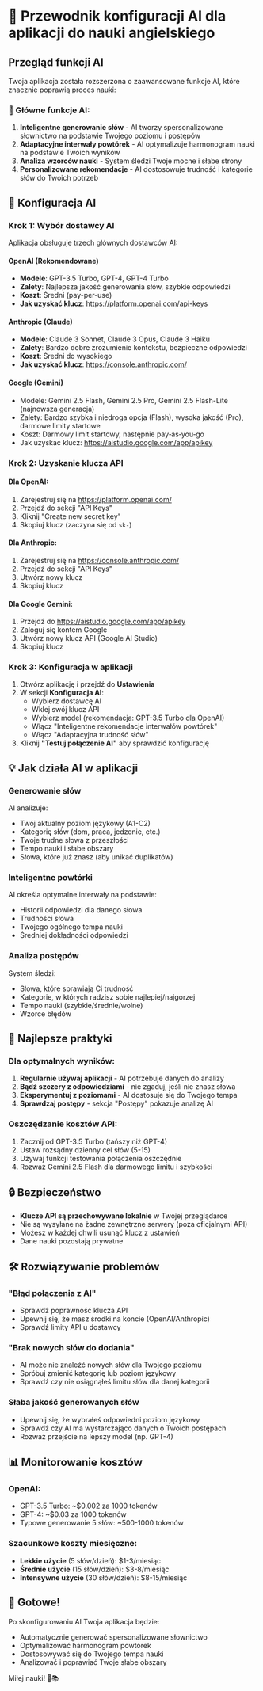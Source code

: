 # 🤖 Przewodnik konfiguracji AI dla aplikacji do nauki angielskiego

## Przegląd funkcji AI

Twoja aplikacja została rozszerzona o zaawansowane funkcje AI, które znacznie poprawią proces nauki:

### 🎯 Główne funkcje AI:
1. **Inteligentne generowanie słów** - AI tworzy spersonalizowane słownictwo na podstawie Twojego poziomu i postępów
2. **Adaptacyjne interwały powtórek** - AI optymalizuje harmonogram nauki na podstawie Twoich wyników
3. **Analiza wzorców nauki** - System śledzi Twoje mocne i słabe strony
4. **Personalizowane rekomendacje** - AI dostosowuje trudność i kategorie słów do Twoich potrzeb

## 🔧 Konfiguracja AI

### Krok 1: Wybór dostawcy AI
Aplikacja obsługuje trzech głównych dostawców AI:

#### OpenAI (Rekomendowane)
- **Modele**: GPT-3.5 Turbo, GPT-4, GPT-4 Turbo
- **Zalety**: Najlepsza jakość generowania słów, szybkie odpowiedzi
- **Koszt**: Średni (pay-per-use)
- **Jak uzyskać klucz**: https://platform.openai.com/api-keys

#### Anthropic (Claude)
- **Modele**: Claude 3 Sonnet, Claude 3 Opus, Claude 3 Haiku
- **Zalety**: Bardzo dobre zrozumienie kontekstu, bezpieczne odpowiedzi
- **Koszt**: Średni do wysokiego
- **Jak uzyskać klucz**: https://console.anthropic.com/

#### Google (Gemini)
- Modele: Gemini 2.5 Flash, Gemini 2.5 Pro, Gemini 2.5 Flash-Lite (najnowsza generacja)
- Zalety: Bardzo szybka i niedroga opcja (Flash), wysoka jakość (Pro), darmowe limity startowe
- Koszt: Darmowy limit startowy, następnie pay‑as‑you‑go
- Jak uzyskać klucz: https://aistudio.google.com/app/apikey

### Krok 2: Uzyskanie klucza API

#### Dla OpenAI:
1. Zarejestruj się na https://platform.openai.com/
2. Przejdź do sekcji "API Keys"
3. Kliknij "Create new secret key"
4. Skopiuj klucz (zaczyna się od `sk-`)

#### Dla Anthropic:
1. Zarejestruj się na https://console.anthropic.com/
2. Przejdź do sekcji "API Keys"
3. Utwórz nowy klucz
4. Skopiuj klucz

#### Dla Google Gemini:
1. Przejdź do https://aistudio.google.com/app/apikey
2. Zaloguj się kontem Google
3. Utwórz nowy klucz API (Google AI Studio)
4. Skopiuj klucz

### Krok 3: Konfiguracja w aplikacji
1. Otwórz aplikację i przejdź do **Ustawienia**
2. W sekcji **Konfiguracja AI**:
   - Wybierz dostawcę AI
   - Wklej swój klucz API
   - Wybierz model (rekomendacja: GPT-3.5 Turbo dla OpenAI)
   - Włącz "Inteligentne rekomendacje interwałów powtórek"
   - Włącz "Adaptacyjna trudność słów"
3. Kliknij **"Testuj połączenie AI"** aby sprawdzić konfigurację

## 💡 Jak działa AI w aplikacji

### Generowanie słów
AI analizuje:
- Twój aktualny poziom językowy (A1-C2)
- Kategorię słów (dom, praca, jedzenie, etc.)
- Twoje trudne słowa z przeszłości
- Tempo nauki i słabe obszary
- Słowa, które już znasz (aby unikać duplikatów)

### Inteligentne powtórki
AI określa optymalne interwały na podstawie:
- Historii odpowiedzi dla danego słowa
- Trudności słowa
- Twojego ogólnego tempa nauki
- Średniej dokładności odpowiedzi

### Analiza postępów
System śledzi:
- Słowa, które sprawiają Ci trudność
- Kategorie, w których radzisz sobie najlepiej/najgorzej
- Tempo nauki (szybkie/średnie/wolne)
- Wzorce błędów

## 🚀 Najlepsze praktyki

### Dla optymalnych wyników:
1. **Regularnie używaj aplikacji** - AI potrzebuje danych do analizy
2. **Bądź szczery z odpowiedziami** - nie zgaduj, jeśli nie znasz słowa
3. **Eksperymentuj z poziomami** - AI dostosuje się do Twojego tempa
4. **Sprawdzaj postępy** - sekcja "Postępy" pokazuje analizę AI

### Oszczędzanie kosztów API:
1. Zacznij od GPT-3.5 Turbo (tańszy niż GPT-4)
2. Ustaw rozsądny dzienny cel słów (5-15)
3. Używaj funkcji testowania połączenia oszczędnie
4. Rozważ Gemini 2.5 Flash dla darmowego limitu i szybkości

## 🔒 Bezpieczeństwo

- **Klucze API są przechowywane lokalnie** w Twojej przeglądarce
- Nie są wysyłane na żadne zewnętrzne serwery (poza oficjalnymi API)
- Możesz w każdej chwili usunąć klucz z ustawień
- Dane nauki pozostają prywatne

## 🛠️ Rozwiązywanie problemów

### "Błąd połączenia z AI"
- Sprawdź poprawność klucza API
- Upewnij się, że masz środki na koncie (OpenAI/Anthropic)
- Sprawdź limity API u dostawcy

### "Brak nowych słów do dodania"
- AI może nie znaleźć nowych słów dla Twojego poziomu
- Spróbuj zmienić kategorię lub poziom językowy
- Sprawdź czy nie osiągnąłeś limitu słów dla danej kategorii

### Słaba jakość generowanych słów
- Upewnij się, że wybrałeś odpowiedni poziom językowy
- Sprawdź czy AI ma wystarczająco danych o Twoich postępach
- Rozważ przejście na lepszy model (np. GPT-4)

## 📊 Monitorowanie kosztów

### OpenAI:
- GPT-3.5 Turbo: ~$0.002 za 1000 tokenów
- GPT-4: ~$0.03 za 1000 tokenów
- Typowe generowanie 5 słów: ~500-1000 tokenów

### Szacunkowe koszty miesięczne:
- **Lekkie użycie** (5 słów/dzień): $1-3/miesiąc
- **Średnie użycie** (15 słów/dzień): $3-8/miesiąc
- **Intensywne użycie** (30 słów/dzień): $8-15/miesiąc

## 🎉 Gotowe!

Po skonfigurowaniu AI Twoja aplikacja będzie:
- Automatycznie generować spersonalizowane słownictwo
- Optymalizować harmonogram powtórek
- Dostosowywać się do Twojego tempa nauki
- Analizować i poprawiać Twoje słabe obszary

Miłej nauki! 🚀📚